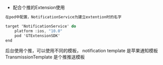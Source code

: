 - 配合个推的Extension使用

```objectivec
在pod中配置，NotificationService为建立extention时的名字

target 'NotificationService' do
    platform :ios, "10.0"
    pod 'GTExtensionSDK'
end
```

后台使用个推，可以使用不同的模板，
notification template 是苹果通知模板
TransmissionTemplate 是个推推送模板